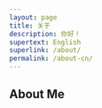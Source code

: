 ```yaml
---
layout: page
title: 关于
description: 你好！
supertext: English
superlink: /about/
permalink: /about-cn/
---
```


## About Me